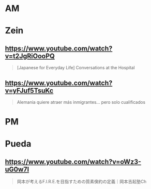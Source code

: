 # AM
# Zein

## https://www.youtube.com/watch?v=t2JgRiOooPQ 

> [Japanese for Everyday Life] Conversations at the Hospital 

## https://www.youtube.com/watch?v=yFJuf5TsuKc
> Alemania quiere atraer más inmigrantes... pero solo cualificados 

# PM
# Pueda

## https://www.youtube.com/watch?v=oWz3-uG0w7I

> 岡本が考えるF.I.R.E.を目指すための質素倹約の定義｜岡本吉起塾Ch 
